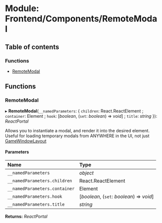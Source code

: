 # Module: Frontend/Components/RemoteModal

## Table of contents

### Functions

- [RemoteModal](frontend_components_remotemodal.md#remotemodal)

## Functions

### RemoteModal

▸ **RemoteModal**(`__namedParameters`: { `children`: React.ReactElement ; `container`: Element ; `hook`: [*boolean*, (`set`: *boolean*) => *void*] ; `title`: _string_ }): _ReactPortal_

Allows you to instantiate a modal, and render it into the desired element.
Useful for loading temporary modals from ANYWHERE in the UI, not just
[GameWindowLayout](frontend_views_gamewindowlayout.md#gamewindowlayout)

#### Parameters

| Name                          | Type                                      |
| :---------------------------- | :---------------------------------------- |
| `__namedParameters`           | _object_                                  |
| `__namedParameters.children`  | React.ReactElement                        |
| `__namedParameters.container` | Element                                   |
| `__namedParameters.hook`      | [*boolean*, (`set`: *boolean*) => *void*] |
| `__namedParameters.title`     | _string_                                  |

**Returns:** _ReactPortal_
